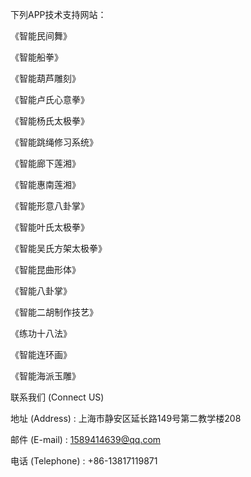 下列APP技术支持网站：

《智能民间舞》

《智能船拳》

《智能葫芦雕刻》

《智能卢氏心意拳》

《智能杨氏太极拳》

《智能跳绳修习系统》

《智能廊下莲湘》

《智能惠南莲湘》

《智能形意八卦掌》

《智能叶氏太极拳》

《智能吴氏方架太极拳》

《智能昆曲形体》

《智能八卦掌》

《智能二胡制作技艺》

《练功十八法》

《智能连环画》

《智能海派玉雕》

联系我们 (Connect US)

地址 (Address) : 上海市静安区延长路149号第二教学楼208

邮件 (E-mail) : 1589414639@qq.com

电话 (Telephone) : +86-13817119871
